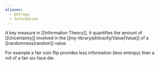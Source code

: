```yaml
---
aliases:
  - Entropy
  - Information
---
```

A key measure in [[Information Theory]], it quantifies the amount of [[Uncertainty]] involved in the [[my-library/philosofy/Value|Value]] of a [[randomness|random]] value.

For example a fair coin flip provides less information (less entropy) than a roll of a fair six-face die.
